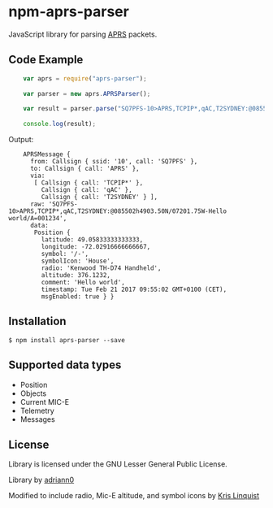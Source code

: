 # npm-aprs-parser

JavaScript library for parsing [APRS](http://www.aprs.org/) packets. 

## Code Example

```javascript
    var aprs = require("aprs-parser");
    
    var parser = new aprs.APRSParser();
    
    var result = parser.parse("SQ7PFS-10>APRS,TCPIP*,qAC,T2SYDNEY:@085502h4903.50N/07201.75W-Hello world/A=001234");
    
    console.log(result);
```

Output:

```
    APRSMessage {
      from: Callsign { ssid: '10', call: 'SQ7PFS' },
      to: Callsign { call: 'APRS' },
      via: 
       [ Callsign { call: 'TCPIP*' },
         Callsign { call: 'qAC' },
         Callsign { call: 'T2SYDNEY' } ],
      raw: 'SQ7PFS-10>APRS,TCPIP*,qAC,T2SYDNEY:@085502h4903.50N/07201.75W-Hello world/A=001234',
      data: 
       Position {
         latitude: 49.05833333333333,
         longitude: -72.02916666666667,
         symbol: '/-',
         symbolIcon: 'House',
         radio: 'Kenwood TH-D74 Handheld',
         altitude: 376.1232,
         comment: 'Hello world',
         timestamp: Tue Feb 21 2017 09:55:02 GMT+0100 (CET),
         msgEnabled: true } }

```

## Installation

```
$ npm install aprs-parser --save
```

## Supported data types

* Position
* Objects
* Current MIC-E
* Telemetry
* Messages

## License

Library is licensed under the GNU Lesser General Public License. 



Library by [adriann0](https://github.com/adriann0)

Modified to include radio, Mic-E altitude, and symbol icons by [Kris Linquist](http://www.github.com/klinquist) 
